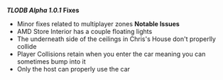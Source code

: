***TLODB Alpha 1.0.1***
**Fixes**
- Minor fixes related to multiplayer zones
**Notable Issues**
- AMD Store Interior has a couple floating lights
- The underneath side of the ceilings in Chris's House don't properlly collide
- Player Collisions retain when you enter the car meaning you can sometimes bump into it
- Only the host can properly use the car